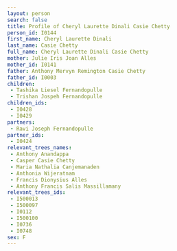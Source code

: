 ```yaml
---
layout: person
search: false
title: Profile of Cheryl Laurette Dinali Casie Chetty
person_id: I0144
first_name: Cheryl Laurette Dinali
last_name: Casie Chetty
full_name: Cheryl Laurette Dinali Casie Chetty
mother: Julie Iris Joan Alles
mother_id: I0141
father: Anthony Mervyn Remington Casie Chetty
father_id: I0003
children:
 - Tashika Liesel Fernandopulle
 - Trishan Jospeh Fernandopulle
children_ids:
 - I0428
 - I0429
partners:
 - Ravi Joseph Fernandopulle
partner_ids:
 - I0424
relevant_trees_names:
 - Anthony Anandappa
 - Casper Casie Chetty
 - Maria Nathalia Canjemanaden
 - Anthonia Wijeratnam
 - Francis Dionysius Alles
 - Anthony Francis Salis Massillamany
relevant_trees_ids:
 - I500013
 - I500097
 - I0112
 - I500100
 - I0736
 - I0748
sex: F
---
```


